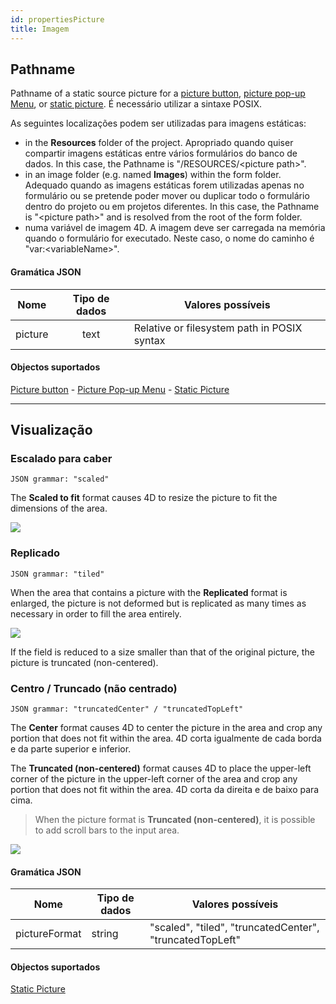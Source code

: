 ```yaml
---
id: propertiesPicture
title: Imagem
---
```


## Pathname

Pathname of a static source picture for a [picture button](pictureButton_overview.md), [picture pop-up Menu](picturePopupMenu_overview.md), or [static picture](staticPicture.md). É necessário utilizar a sintaxe POSIX.

As seguintes localizações podem ser utilizadas para imagens estáticas:

- in the **Resources** folder of the project. Apropriado quando quiser compartir imagens estáticas entre vários formulários do banco de dados. In this case, the Pathname is "/RESOURCES/\<picture path>".
- in an image folder (e.g. named **Images**) within the form folder. Adequado quando as imagens estáticas forem utilizadas apenas no formulário ou se pretende poder mover ou duplicar todo o formulário dentro do projeto ou em projetos diferentes. In this case, the Pathname is "\<picture path>" and is resolved from the root of the form folder.
- numa variável de imagem 4D. A imagem deve ser carregada na memória quando o formulário for executado. Neste caso, o nome do caminho é "var:\<variableName>".

#### Gramática JSON

|   Nome  | Tipo de dados | Valores possíveis                           |
| :-----: | :-----------: | ------------------------------------------- |
| picture |      text     | Relative or filesystem path in POSIX syntax |

#### Objectos suportados

[Picture button](pictureButton_overview.md) - [Picture Pop-up Menu](picturePopupMenu_overview.md) - [Static Picture](staticPicture.md)

***

## Visualização

### Escalado para caber

`JSON grammar: "scaled"`

The **Scaled to fit** format causes 4D to resize the picture to fit the dimensions of the area.

![](../assets/en/FormObjects/property_pictureFormat_ScaledToFit.png)

### Replicado

`JSON grammar: "tiled"`

When the area that contains a picture with the **Replicated** format is enlarged, the picture is not deformed but is replicated as many times as necessary in order to fill the area entirely.

![](../assets/en/FormObjects/property_pictureFormat_Replicated.png)

If the field is reduced to a size smaller than that of the original picture, the picture is truncated (non-centered).

### Centro / Truncado (não centrado)

`JSON grammar: "truncatedCenter" / "truncatedTopLeft"`

The **Center** format causes 4D to center the picture in the area and crop any portion that does not fit within the area. 4D corta igualmente de cada borda e da parte superior e inferior.

The **Truncated (non-centered)** format causes 4D to place the upper-left corner of the picture in the upper-left corner of the area and crop any portion that does not fit within the area. 4D corta da direita e de baixo para cima.

> When the picture format is **Truncated (non-centered)**, it is possible to add scroll bars to the input area.

![](../assets/en/FormObjects/property_pictureFormat_Truncated.png)

#### Gramática JSON

| Nome          | Tipo de dados | Valores possíveis                                        |
| ------------- | ------------- | -------------------------------------------------------- |
| pictureFormat | string        | "scaled", "tiled", "truncatedCenter", "truncatedTopLeft" |

#### Objectos suportados

[Static Picture](staticPicture.md)
